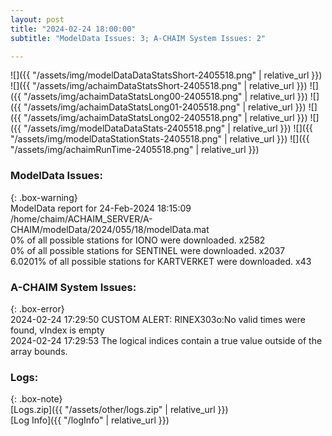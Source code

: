 ```yaml
---
layout: post
title: "2024-02-24 18:00:00"
subtitle: "ModelData Issues: 3; A-CHAIM System Issues: 2"

---
```


![]({{ "/assets/img/modelDataDataStatsShort-2405518.png" | relative_url }})
![]({{ "/assets/img/achaimDataStatsShort-2405518.png" | relative_url }})
![]({{ "/assets/img/achaimDataStatsLong00-2405518.png" | relative_url }})
![]({{ "/assets/img/achaimDataStatsLong01-2405518.png" | relative_url }})
![]({{ "/assets/img/achaimDataStatsLong02-2405518.png" | relative_url }})
![]({{ "/assets/img/modelDataDataStats-2405518.png" | relative_url }})
![]({{ "/assets/img/modelDataStationStats-2405518.png" | relative_url }})
![]({{ "/assets/img/achaimRunTime-2405518.png" | relative_url }})


### ModelData Issues:  
  
{: .box-warning}  
 ModelData report for 24-Feb-2024 18:15:09   
 /home/chaim/ACHAIM_SERVER/A-CHAIM/modelData/2024/055/18/modelData.mat   
 0% of all possible stations for IONO were downloaded. x2582   
 0% of all possible stations for SENTINEL were downloaded. x2037   
 6.0201% of all possible stations for KARTVERKET were downloaded. x43   
  
### A-CHAIM System Issues:  
  
{: .box-error}  
2024-02-24 17:29:50 CUSTOM ALERT: RINEX303o:No valid times were found, vIndex is empty  
2024-02-24 17:29:53 The logical indices contain a true value outside of the array bounds.  

### Logs:  
  
{: .box-note}  
[Logs.zip]({{ "/assets/other/logs.zip" | relative_url }})  
[Log Info]({{ "/logInfo" | relative_url }})  
